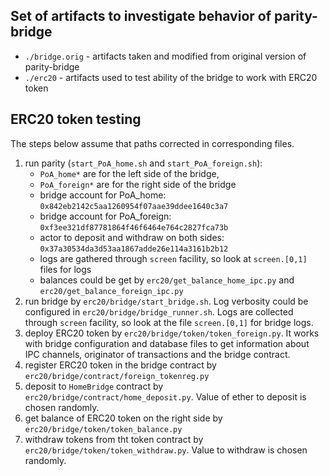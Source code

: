 Set of artifacts to investigate behavior of parity-bridge
----

* `./bridge.orig` - artifacts taken and modified from original version of parity-bridge
* `./erc20` - artifacts used to test ability of the bridge to work with ERC20 token

ERC20 token testing
----

The steps below assume that paths corrected in corresponding files.

1. run parity (`start_PoA_home.sh` and `start_PoA_foreign.sh`):
   * `PoA_home*` are for the left side of the bridge,
   * `PoA_foreign*` are for the right side of the bridge
   * bridge account for PoA_home: `0x842eb2142c5aa1260954f07aae39ddee1640c3a7`
   * bridge account for PoA_foreign: `0xf3ee321df87781864f46f6464e764c2827fca73b`
   * actor to deposit and withdraw on both sides: `0x37a30534da3d53aa1867adde26e114a3161b2b12`
   * logs are gathered through `screen` facility, so look at `screen.[0,1]` files for logs
   * balances could be get by `erc20/get_balance_home_ipc.py` and `erc20/get_balance_foreign_ipc.py` 
2. run bridge by `erc20/bridge/start_bridge.sh`. Log verbosity could be configured in `erc20/bridge/bridge_runner.sh`. Logs are collected through `screen` facility, so look at the file `screen.[0,1]` for bridge logs.
3. deploy ERC20 token by `erc20/bridge/token/token_foreign.py`. It works with bridge configuration and database files to get information about IPC channels, originator of transactions and the bridge contract.
4. register ERC20 token in the bridge contract by `erc20/bridge/contract/foreign_tokenreg.py`
5. deposit to `HomeBridge` contract by `erc20/bridge/contract/home_deposit.py`. Value of ether to deposit is chosen randomly. 
6. get balance of ERC20 token on the right side by `erc20/bridge/token/token_balance.py`
7. withdraw tokens from tht token contract by `erc20/bridge/token/token_withdraw.py`. Value to withdraw is chosen randomly.
